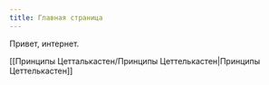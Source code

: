 ```yaml
---
title: Главная страница
---
```




Привет, интернет. 

[[Принципы Цетталькастен/Принципы Цеттелькастен|Принципы Цеттелькастен]]
